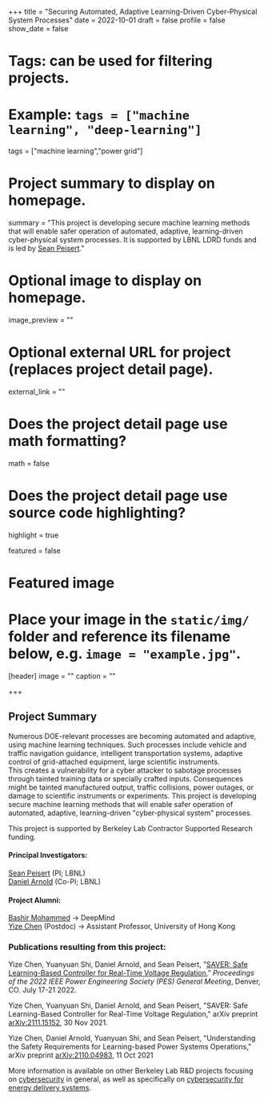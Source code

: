 +++
title = "Securing Automated, Adaptive Learning-Driven Cyber-Physical System Processes"
date = 2022-10-01
draft = false
profile = false
show_date = false

# Tags: can be used for filtering projects.
# Example: `tags = ["machine learning", "deep-learning"]`
tags = ["machine learning","power grid"]

# Project summary to display on homepage.
summary = "This project is developing secure machine learning methods that will enable safer operation of automated, adaptive, learning-driven cyber-physical system processes.  It is supported by LBNL LDRD funds and is led by [Sean Peisert](https://www.cs.ucdavis.edu/~peisert/)."

# Optional image to display on homepage.
image_preview = ""

# Optional external URL for project (replaces project detail page).
external_link = ""

# Does the project detail page use math formatting?
math = false

# Does the project detail page use source code highlighting?
highlight = true

featured = false

# Featured image
# Place your image in the `static/img/` folder and reference its filename below, e.g. `image = "example.jpg"`.
[header]
image = ""
caption = ""

+++


## Project Summary

Numerous DOE-relevant processes are becoming automated and adaptive, using machine learning techniques.  Such processes include vehicle and traffic navigation guidance, intelligent transportation systems, adaptive control of grid-attached equipment, large scientific instruments.  
This creates a vulnerability for a cyber attacker to sabotage processes through tainted training data or specially crafted inputs.  Consequences might be tainted manufactured output, traffic collisions, power outages, or damage to scientific instruments or experiments. This project is developing secure machine learning methods that will enable safer operation of automated, adaptive, learning-driven "cyber-physical system" processes.


This project is supported by Berkeley Lab Contractor Supported Research funding.

#### Principal Investigators:
[Sean Peisert](https://www.cs.ucdavis.edu/~peisert/) (PI; LBNL) \
[Daniel Arnold](https://eta.lbl.gov/people/daniel-arnold) (Co-PI; LBNL)

<!-- #### Senior Personnel -->



#### Project Alumni:

[Bashir Mohammed](https://bashirmohd.github.io) → DeepMind \
[Yize Chen](https://www.yizechen.com) (Postdoc) → Assistant Professor, University of Hong Kong

### Publications resulting from this project:

Yize Chen, Yuanyuan Shi, Daniel Arnold, and Sean Peisert, ”[SAVER: Safe Learning-Based Controller for Real-Time Voltage Regulation](https://doi.org/10.1109/PESGM48719.2022.9917098),” *Proceedings of the 2022 IEEE Power Engineering Society (PES) General Meeting*, Denver, CO. July 17-21 2022.

Yize Chen, Yuanyuan Shi, Daniel Arnold, and Sean Peisert, "SAVER: Safe Learning-Based Controller for Real-Time Voltage Regulation," arXiv preprint [arXiv:2111.15152](https://arxiv.org/abs/2111.15152), 30 Nov 2021.

Yize Chen, Daniel Arnold, Yuanyuan Shi, and Sean Peisert, "Understanding the Safety Requirements for Learning-based Power Systems Operations," arXiv preprint [arXiv:2110.04983](https://arxiv.org/abs/2110.04983), 11 Oct 2021

More information is available on other Berkeley Lab R&D projects focusing on [cybersecurity](/projects/) in general, as well as specifically on [cybersecurity for energy delivery systems](/research/ceds/).
